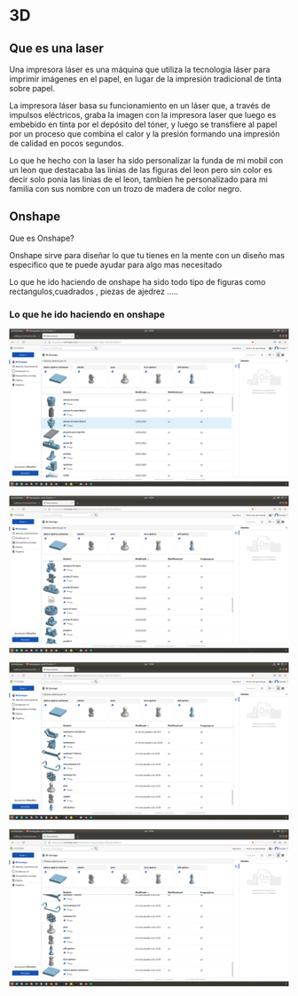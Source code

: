 # 3D

## Que es una laser 

Una impresora láser es una máquina que utiliza la tecnología láser para imprimir imágenes en el papel, en lugar de la impresión tradicional de tinta sobre papel.

La impresora láser basa su funcionamiento en un láser que, a través de impulsos eléctricos, graba la imagen con la impresora laser que luego es embebido en tinta por el depósito del tóner,
y luego se transfiere al papel por un proceso que combina el calor y la presión formando una impresión de calidad en pocos segundos.

Lo que he hecho con la laser ha sido personalizar la funda de mi mobil con un leon que destacaba las linias de las figuras del leon pero sin color es decir solo ponia
las linias de el leon, tambien he personalizado para mi familia con sus nombre con un trozo de madera de color negro.

## Onshape 
Que es Onshape?

Onshape sirve para diseñar lo que tu tienes en la mente con un diseño mas especifico que te puede ayudar para algo mas necesitado 

Lo que he ido haciendo de onshape ha sido todo tipo de figuras como rectangulos,cuadrados , piezas de ajedrez .....

### Lo que he ido haciendo en onshape

![ejemplo](https://github.com/aRnAu1012/2-trimestre-/blob/main/Captura%20de%20pantalla%20de%202022-02-10%2010-04-12.png)

![ejemplo 1 ](https://github.com/aRnAu1012/2-trimestre-/blob/main/Captura%20de%20pantalla%20de%202022-02-10%2010-04-26.png)

![ejemplo 2](https://github.com/aRnAu1012/2-trimestre-/blob/main/Captura%20de%20pantalla%20de%202022-02-10%2010-04-34.png)

![ejemplo 3](https://github.com/aRnAu1012/2-trimestre-/blob/main/Captura%20de%20pantalla%20de%202022-02-10%2010-04-42.png)


